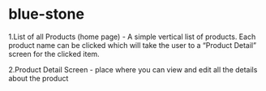 # blue-stone
1.List of all Products (home page) - A simple vertical list of products. Each
product name can be clicked which will take the user to a “Product Detail”
screen for the clicked item.

2.Product Detail Screen - place where you can view and edit all the details about
the product
